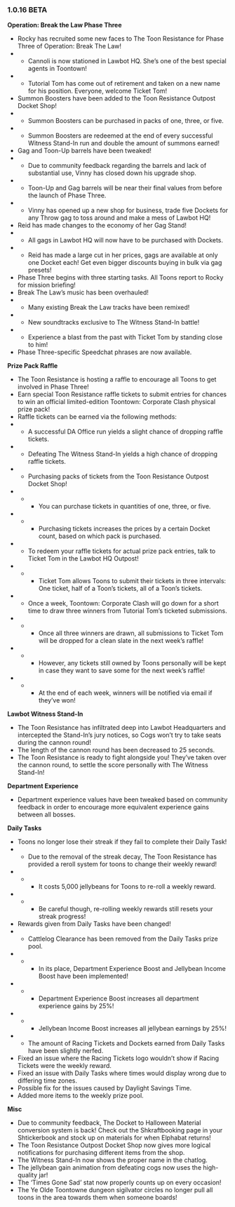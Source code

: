 ### 1.0.16 BETA

**Operation: Break the Law Phase Three**
- Rocky has recruited some new faces to The Toon Resistance for Phase Three of Operation: Break The Law!
- - Cannoli is now stationed in Lawbot HQ. She’s one of the best special agents in Toontown!
- - Tutorial Tom has come out of retirement and taken on a new name for his position. Everyone, welcome Ticket Tom!
- Summon Boosters have been added to the Toon Resistance Outpost Docket Shop!
- - Summon Boosters can be purchased in packs of one, three, or five.
- - Summon Boosters are redeemed at the end of every successful Witness Stand-In run and double the amount of summons earned!
- Gag and Toon-Up barrels have been tweaked!
- - Due to community feedback regarding the barrels and lack of substantial use, Vinny has closed down his upgrade shop.
- - Toon-Up and Gag barrels will be near their final values from before the launch of Phase Three.
- - Vinny has opened up a new shop for business, trade five Dockets for any Throw gag to toss around and make a mess of Lawbot HQ!
- Reid has made changes to the economy of her Gag Stand!
- - All gags in Lawbot HQ will now have to be purchased with Dockets.
- - Reid has made a large cut in her prices, gags are available at only one Docket each! Get even bigger discounts buying in bulk via gag presets!
- Phase Three begins with three starting tasks. All Toons report to Rocky for mission briefing!
- Break The Law’s music has been overhauled!
- - Many existing Break the Law tracks have been remixed!
- - New soundtracks exclusive to The Witness Stand-In battle!
- - Experience a blast from the past with Ticket Tom by standing close to him!
- Phase Three-specific Speedchat phrases are now available.

**Prize Pack Raffle**
- The Toon Resistance is hosting a raffle to encourage all Toons to get involved in Phase Three!
- Earn special Toon Resistance raffle tickets to submit entries for chances to win an official limited-edition Toontown: Corporate Clash physical prize pack!
- Raffle tickets can be earned via the following methods:
- - A successful DA Office run yields a slight chance of dropping raffle tickets.
- - Defeating The Witness Stand-In yields a high chance of dropping raffle tickets. 
- - Purchasing packs of tickets from the Toon Resistance Outpost Docket Shop!
- - - You can purchase tickets in quantities of one, three, or five.
- - - Purchasing tickets increases the prices by a certain Docket count, based on which pack is purchased.
- - To redeem your raffle tickets for actual prize pack entries, talk to Ticket Tom in the Lawbot HQ Outpost!
- - - Ticket Tom allows Toons to submit their tickets in three intervals: One ticket, half of a Toon’s tickets, all of a Toon’s tickets.
- - Once a week, Toontown: Corporate Clash will go down for a short time to draw three winners from Tutorial Tom’s ticketed submissions.
- - - Once all three winners are drawn, all submissions to Ticket Tom will be dropped for a clean slate in the next week’s raffle!
- - - However, any tickets still owned by Toons personally will be kept in case they want to save some for the next week’s raffle!
- - - At the end of each week, winners will be notified via email if they’ve won!

**Lawbot Witness Stand-In**
- The Toon Resistance has infiltrated deep into Lawbot Headquarters and intercepted the Stand-In’s jury notices, so Cogs won’t try to take seats during the cannon round!
- The length of the cannon round has been decreased to 25 seconds.
- The Toon Resistance is ready to fight alongside you!  They’ve taken over the cannon round, to settle the score personally with The Witness Stand-In!

**Department Experience**
- Department experience values have been tweaked based on community feedback in order to encourage more equivalent experience gains between all bosses.

**Daily Tasks**
- Toons no longer lose their streak if they fail to complete their Daily Task!
- - Due to the removal of the streak decay, The Toon Resistance has provided a reroll system for toons to change their weekly reward!
- - - It costs 5,000 jellybeans for Toons to re-roll a weekly reward.
- - - Be careful though, re-rolling weekly rewards still resets your streak progress!
- Rewards given from Daily Tasks have been changed!
- - Cattlelog Clearance has been removed from the Daily Tasks prize pool.
- - - In its place, Department Experience Boost and Jellybean Income Boost have been implemented!
- - - Department Experience Boost increases all department experience gains by 25%!
- - - Jellybean Income Boost increases all jellybean earnings by 25%!
- - The amount of Racing Tickets and Dockets earned from Daily Tasks have been slightly nerfed.
- Fixed an issue where the Racing Tickets logo wouldn’t show if Racing Tickets were the weekly reward.
- Fixed an issue with Daily Tasks where times would display wrong due to differing time zones.
- Possible fix for the issues caused by Daylight Savings Time.
- Added more items to the weekly prize pool.

**Misc**
- Due to community feedback, The Docket to Halloween Material conversion system is back! Check out the Shkraftbooking page in your Shtickerbook and stock up on materials for when Elphabat returns!
- The Toon Resistance Outpost Docket Shop now gives more logical notifications for purchasing different items from the shop.
- The Witness Stand-In now shows the proper name in the chatlog.
- The jellybean gain animation from defeating cogs now uses the high-quality jar!
- The ‘Times Gone Sad’ stat now properly counts up on every occasion!
- The Ye Olde Toontowne dungeon sigilvator circles no longer pull all toons in the area towards them when someone boards!